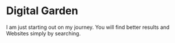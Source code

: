 # Digital Garden

I am just starting out on my journey.
You will find better results and Websites simply by searching.
